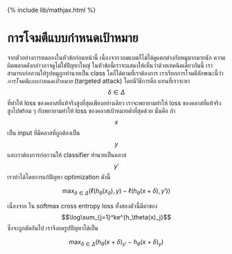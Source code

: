 {% include lib/mathjax.html %}
# การโจมตีแบบกำหนดเป้าหมาย

จากตัวอย่างการทดลองในหัวข้อก่อนหน้านี้ เนื่องจากวอมแบตก็ไม่ได้ดูแตกต่างกับหมูมากมายนัก ความผิดพลาดดังกล่าวอาจดูไม่ใช่ปัญหาใหญ่ 
ในหัวข้อนี้เราจะแสดงให้เห็นว่าด้วยเทคนิคเดียวกันนี้ เราสามารถก่อกวนให้รูปหมูถูกทำนายเป็น class ใดก็ได้ตามที่เราต้องการ
เราเรียกการโจมตีลักษณะนี้ว่า _การโจมตีแบบกำหนดเป้าหมาย_ (targeted attack) โดยมีวิธีการคือ แทนที่เราจะหา $$\delta\in \Delta$$
ที่ทำให้ loss ของคลาสที่แท้จริงสูงที่สุดเพียงอย่างเดียว เราจะพยายามทำให้ loss ของคลาสที่แท้จริงสูงไปพร้อม ๆ กับพยายามทำให้ loss ของคลาสเป้าหมายต่ำที่สุดด้วย
นั่นคือ ถ้า $$x$$ เป็น input ที่มีคลาสที่ถูกต้องเป็น $$y$$ และเราต้องการก่อกวนให้ classifier ทำนายเป็นคลาส $$y'$$ เราทำได้โดยการแก้ปัญหา optimization ดังนี้

$$
\max_{\delta\in\Delta}(\ell(h_\theta(x_\delta),y) - \ell(h_\theta(x+\delta),y'))
$$

เนื่องจาก ใน softmax cross entropy loss ทั้งสองตัวนี้มีค่าของ $$\log\sum_{j=1}^ke^{h_\theta(x)_j}$$ ซึ่งจะถูกตัดกันไป เราจึงลดรูปปัญหาได้เป็น

$$
\max_{\delta\in\Delta}(h_\theta(x+\delta)_{y'} - h_\theta(x+\delta)_y)
$$
